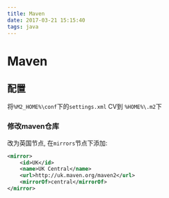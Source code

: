 ```yaml
---
title: Maven
date: 2017-03-21 15:15:40
tags: java
---
```

# Maven

## 配置

将`%M2_HOME%\conf`下的`settings.xml` CV到 `%HOME%\.m2`下

### 修改maven仓库

改为英国节点, 在`mirrors`节点下添加:  

```xml
<mirror>
    <id>UK</id>
    <name>UK Central</name>
    <url>http://uk.maven.org/maven2</url>
    <mirrorOf>central</mirrorOf>
</mirror>
```
